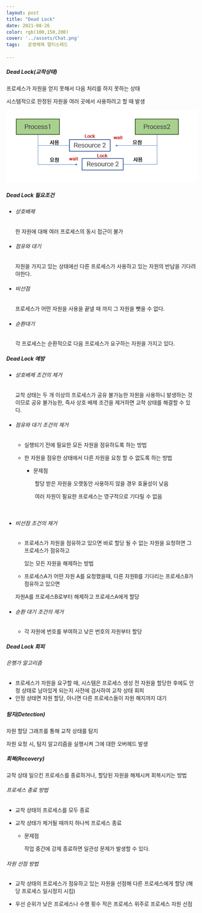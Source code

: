 ```yaml
---
layout: post
title: "Dead Lock"
date: 2021-08-26
color: rgb(100,150,200)
cover: '../assets/Chat.png'
tags:	운영체제 멀티스레드

---
```


##### Dead Lock(교착상태)

프로세스가 자원을 얻지 못해서 다음 처리를 하지 못하는 상태

시스템적으로 한정된 자원을 여러 곳에서 사용하려고 할 때 발생

![DeadLockImg](https://github.com/DDusy/DDusy.github.io/blob/main/assets/DeadLock.png?raw=true)

##### Dead Lock 필요조건

- ###### 상호배제 

   한 자원에 대해 여러 프로세스의 동시 접근이 불가

- ###### 점유와 대기

   자원을 가지고 있는 상태에선 다른 프로세스가 사용하고 있는 자원의 반납을 기다려야한다.

- ###### 비선점

    프로세스가 어떤 자원을 사용을 끝낼 때 까지  그 자원을 뺏을 수 없다.

- ###### 순환대기

   각 프로세스는 순환적으로 다음 프로세스가 요구하는 자원을 가지고 있다.

  

#####    Dead Lock 예방

- ###### 상호배제 조건의 제거

  교착 상태는 두 개 이상의 프로세스가 공유 불가능한 자원을 사용하니 발생하는 것이므로 공유 불가능한, 즉사 상호 배제 조건을 제거하면 교착 상태를 해결할 수 있다.

- ###### 점유와 대기 조건의 제거

  - 실행되기 전에 필요한 모든 자원을 점유하도록 하는 방법

  - 한 자원을 점유한 상태에서 다른 자원을 요청 할 수 없도록 하는 방법
    - 문제점

      ​	할당 받은 자원을 오랫동안 사용하지 않을 경우 효율성이 낮음

      ​	여러 자원이 필요한 프로세스는 영구적으로 기다릴 수 없음

      ​	

- ###### 비선점 조건의 제거

  - 프로세스가 자원을 점유하고 있으면 바로 할당 될 수 없는 자원을 요청하면 그 프로세스가 점유하고

    있는 모든 자원을 해제하는 방법

  -  프로세스A가 어떤 자원 A를 요청했을때, 다른 자원B를 기다리는 프로세스B가 점유하고 있으면

    자원A를 프로세스B로부터 해제하고 프로세스A에게 할당

    

- ###### 순환 대기 조건의 제거

  - 각 자원에 번호를 부여하고 낮은 번호의 자원부터 할당

##### Dead Lock 회피

######  은행가 알고리즘

- 프로세스가 자원을 요구할 때, 시스템은 프로세스 생성 전 자원을 할당한 후에도 안정 상태로 남아있게 되는지 사전에 검사하여 교착 상태 회피
- 안정 상태면 자원 할당, 아니면 다른 프로세스들이 자원 해지까지 대기

##### 

##### 탐지(Detection)

자원 할당 그래프를 통해 교착 상태를 탐지

자원 요청 시, 탐지 알고리즘을 실행시켜 그에 대한 오버헤드 발생

##### 회복(Recovery)

교착 상태 일으킨 프로세스를 종료하거나, 할당된 자원을 해제시켜 회복시키는 방법

###### 프로세스 종료 방법

- 교착 상태의 프로세스를 모두 종료

- 교착 상태가 제거될 때까지 하나씩 프로세스 종료

  - 문제점 

    작업 중간에 강제 종료하면 일관성 문제가 발생할 수 있다.

###### 자원 선점 방법

- 교착 상태의 프로세스가 점유하고 있는 자원을 선점해 다른 프로세스에게 할당 (해당 프로세스 일시정지 시킴)

- 우선 순위가 낮은 프로세스나 수행 횟수 적은 프로세스 위주로 프로세스 자원 선점

